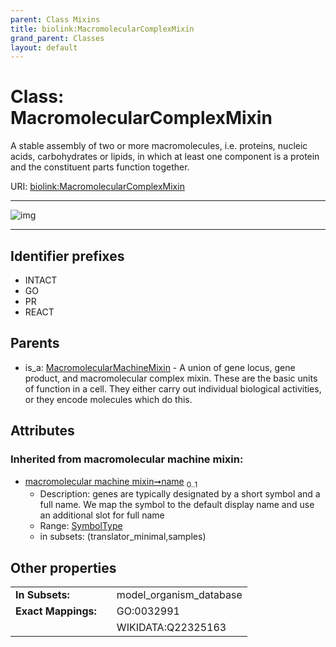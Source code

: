```yaml
---
parent: Class Mixins
title: biolink:MacromolecularComplexMixin
grand_parent: Classes
layout: default
---
```


# Class: MacromolecularComplexMixin


A stable assembly of two or more macromolecules, i.e. proteins, nucleic acids, carbohydrates or lipids, in which at least one component is a protein and the constituent parts function together.

URI: [biolink:MacromolecularComplexMixin](https://w3id.org/biolink/vocab/MacromolecularComplexMixin)


---

![img](https://yuml.me/diagram/nofunky;dir:TB/class/[MacromolecularMachineMixin],[MacromolecularMachineMixin]%5E-[MacromolecularComplexMixin%7Cname(i):symbol_type%20%3F])

---


## Identifier prefixes

 * INTACT
 * GO
 * PR
 * REACT

## Parents

 *  is_a: [MacromolecularMachineMixin](MacromolecularMachineMixin.md) - A union of gene locus, gene product, and macromolecular complex mixin. These are the basic units of function in a cell. They either carry out individual biological activities, or they encode molecules which do this.

## Attributes


### Inherited from macromolecular machine mixin:

 * [macromolecular machine mixin➞name](macromolecular_machine_mixin_name.md)  <sub>0..1</sub>
     * Description: genes are typically designated by a short symbol and a full name. We map the symbol to the default display name and use an additional slot for full name
     * Range: [SymbolType](types/SymbolType.md)
     * in subsets: (translator_minimal,samples)

## Other properties

|  |  |  |
| --- | --- | --- |
| **In Subsets:** | | model_organism_database |
| **Exact Mappings:** | | GO:0032991 |
|  | | WIKIDATA:Q22325163 |

